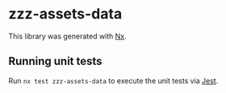 # zzz-assets-data

This library was generated with [Nx](https://nx.dev).

## Running unit tests

Run `nx test zzz-assets-data` to execute the unit tests via [Jest](https://jestjs.io).
